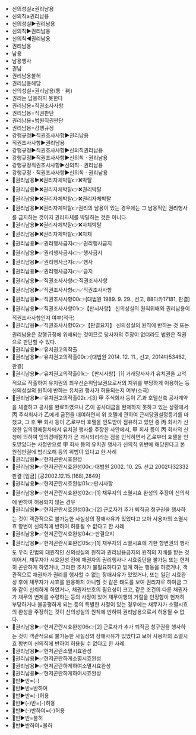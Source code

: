 - 신의성실≥권리남용
- 신의칙≥권리남용
- 신의성실▶️권리남용
- 신의칙▶️권리남용
- 신의칙◀️권리남용
- 권리남용
- 남용
- 남용행사
- 권남
- 권리남용불허
- 권리남용해당
- 신의성실=권리남용(통ㆍ判)
- 권리는 남용하지 못한다
- 권리남용=직권조사사항
- 권리남용=직권판단
- 권리남용=법원직권판단
- 권리남용=강행규정
- 강행규정▶️직권조사사항▶️권리남용
- 직권조사사항▶️권리남용
- 강행규정▶️직권조사사항▶️신의칙권리남용
- 강행규정▶️직권조사사항▶️신의칙ㆍ권리남용
- 강행규정직권조사사항▶️신의칙ㆍ권리남용
- 강행규정ㆍ직권조사사항▶️신의칙ㆍ권리남용
- 📌권리남용▶️❌권리자체박탈👉❌박탈
- 📌권리남용▶️❌권리자체박탈👉❌권리박탈
- 📌권리남용▶️❌권리자체박탈👉❌권리자체박탈
- 📌권리남용▶️❌권리자체박탈👉권리의 남용이 있는 경우에는 그 남용적인 권리행사를 금지하는 것이지 권리자체를 박탈하는 것은 아니다.
- 📌권리남용▶️❌권리자체박탈👉❌자체박탈
- 📌권리남용▶️❌권리자체박탈👉❌자체
- 📌권리남용▶️✅권리행사금지👉✅권리행사금지
- 📌권리남용▶️✅권리행사금지👉✅행사금지
- 📌권리남용▶️✅권리행사금지👉✅행사
- 📌권리남용▶️✅권리행사금지👉✅금지
- 📌권리남용▶️✅직권조사사항👉직권조사사항
- 📌권리남용▶️✅직권조사사항👉✅직권조사사항
- 📌권리남용▶️✅직권조사사항00👉[대법원 1989. 9. 29., 선고, 88다카17181, 판결] 
- 📌권리남용▶️✅직권조사사항01👉【판시사항】 신의성실의 원칙위배와 권리남용이 직권조사사항인지 여부(적극) 
- 📌권리남용▶️✅직권조사사항02👉【판결요지】 신의성실의 원칙에 반하는 것 또는 권리남용은 강행규정에 위배되는 것이므로 당사자의 주장이 없더라도 법원은 직권으로 판단할 수 있다.
- 📌권리남용▶️✅유치권고의작출
- 📌권리남용▶️✅유치권고의작출00👉[대법원 2014. 12. 11., 선고, 2014다53462, 판결]
- 📌권리남용▶️✅유치권고의작출01👉【판시사항】[1] 거래당사자가 유치권을 고의적으로 작출하여 유치권의 최우선순위담보권으로서의 지위를 부당하게 이용하는 등 신의성실의 원칙에 반하는 유치권 행사가 허용되는지 여부(소극)
- 📌권리남용▶️✅유치권고의작출02👉[3] 甲 주식회사 등이 乙과 호텔신축 공사계약을 체결하고 공사를 완료하였으나 乙이 공사대금을 완제하지 못하고 있는 상황에서 丙 주식회사가 乙에게 금전을 대여하면서 위 호텔에 관하여 근저당권설정등기를 마쳤고, 그 후 甲 회사 등이 乙로부터 호텔을 인도받아 점유하고 있던 중 丙 회사가 신청한 임의경매절차에서 유치권 행사를 주장한 사안에서, 甲 회사 등이 丙 회사의 신청에 의하여 임의경매절차가 곧 개시되리라는 점을 인식하면서 乙로부터 호텔을 인도받았다는 사정만으로 甲 회사 등의 유치권 행사가 신의칙 위반에 해당한다고 본 원심판결에 법리오해 등의 위법이 있다고 한 사례
- 📌권리남용▶️✅현저곤란시효완성
- 📌권리남용▶️✅현저곤란시효완성00👉대법원 2002. 10. 25. 선고 2002다32332 판결 [임금] [공2002.12.15.(168),2849]
- 📌권리남용▶️✅현저곤란시효완성01👉판시사항
- 📌권리남용▶️✅현저곤란시효완성02👉[1] 채무자의 소멸시효 완성의 주장이 신의칙에 반하여 허용되지 않는 경우
- 📌권리남용▶️✅현저곤란시효완성03👉[2] 근로자가 추가 퇴직금 청구권을 행사하는 것이 객관적으로 불가능한 사실상의 장애사유가 있었다고 보아 사용자의 소멸시효 항변이 신의칙에 반하여 허용될 수 없다고 한 사례
- 📌권리남용▶️✅현저곤란시효완성04👉판결요지
- 📌권리남용▶️✅현저곤란시효완성05👉[1] 채무자의 소멸시효에 기한 항변권의 행사도 우리 민법의 대원칙인 신의성실의 원칙과 권리남용금지의 원칙의 지배를 받는 것이어서, 채무자가 시효완성 전에 채권자의 권리행사나 시효중단을 불가능 또는 현저히 곤란하게 하였거나, 그러한 조치가 불필요하다고 믿게 하는 행동을 하였거나, 객관적으로 채권자가 권리를 행사할 수 없는 장애사유가 있었거나, 또는 일단 시효완성 후에 채무자가 시효를 원용하지 아니할 것 같은 태도를 보여 권리자로 하여금 그와 같이 신뢰하게 하였거나, 채권자보호의 필요성이 크고, 같은 조건의 다른 채권자가 채무의 변제를 수령하는 등의 사정이 있어 채무이행의 거절을 인정함이 현저히 부당하거나 불공평하게 되는 등의 특별한 사정이 있는 경우에는 채무자가 소멸시효의 완성을 주장하는 것이 신의성실의 원칙에 반하여 권리남용으로서 허용될 수 없다.
- 📌권리남용▶️✅현저곤란시효완성06👉[2] 근로자가 추가 퇴직금 청구권을 행사하는 것이 객관적으로 불가능한 사실상의 장애사유가 있었다고 보아 사용자의 소멸시효 항변이 신의칙에 반하여 허용될 수 없다고 한 사례.
- 📌권리남용▶️✅현저곤란소멸시효완성
- 📌권리남용▶️✅현저곤란하게소멸시효완성
- 📌권리남용▶️✅현저곤란하게하여소멸시효완성
- 📌권리남용▶️✅현저곤란하게하여시효완성
- 📌반▶️반=(-)
- 📌반▶️반=반하여
- 📌반▶️반=(-)허용
- 📌반▶️(-)반=(-)허용
- 📌반▶️(-)반하여=(-)허용
- 📌반▶️반=불허
- 📌반▶️반하여=불허